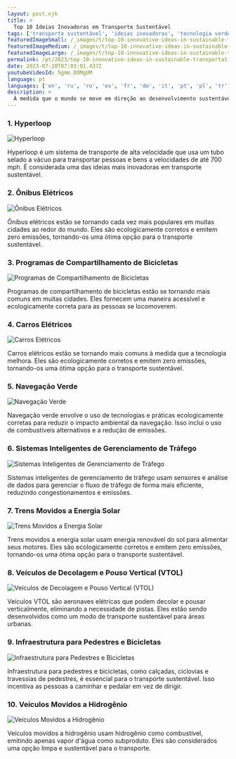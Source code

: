 ```yaml
---
layout: post.njk
title: >
  Top 10 Ideias Inovadoras em Transporte Sustentável
tags: ['transporte sustentável', 'ideias inovadoras', 'tecnologia verde']
featuredImageSmall: /_images/t/top-10-innovative-ideas-in-sustainable-transportation-cover-pt-small.webp
featuredImageMedium: /_images/t/top-10-innovative-ideas-in-sustainable-transportation-cover-pt-medium.webp
featuredImageLarge: /_images/t/top-10-innovative-ideas-in-sustainable-transportation-cover-pt-large.webp
permalink: /pt/2023/top-10-innovative-ideas-in-sustainable-transportation.html
date: 2023-07-20T07:03:01.437Z
youtubeVideoId: 5gmm_OOMgUM
language: pt
languages: ['en', 'ru', 'ro', 'es', 'fr', 'de', 'it', 'pt', 'pl', 'tr']
description: >
  À medida que o mundo se move em direção ao desenvolvimento sustentável, o transporte é uma das principais áreas onde ideias inovadoras estão sendo implementadas. Aqui estão as 10 principais ideias inovadoras em transporte sustentável.
---
```


### 1. Hyperloop

![Hyperloop](/_images/3/308fa6301ed939775958175f07f1e3e5-medium.webp)

Hyperloop é um sistema de transporte de alta velocidade que usa um tubo selado a vácuo para transportar pessoas e bens a velocidades de até 700 mph. É considerada uma das ideias mais inovadoras em transporte sustentável.

### 2. Ônibus Elétricos

![Ônibus Elétricos](/_images/1/191091b8638a008162467e2d8e71e2b3-medium.webp)

Ônibus elétricos estão se tornando cada vez mais populares em muitas cidades ao redor do mundo. Eles são ecologicamente corretos e emitem zero emissões, tornando-os uma ótima opção para o transporte sustentável.

### 3. Programas de Compartilhamento de Bicicletas

![Programas de Compartilhamento de Bicicletas](/_images/c/c6207778fd41623e89f2914bf0e1f82d-medium.webp)

Programas de compartilhamento de bicicletas estão se tornando mais comuns em muitas cidades. Eles fornecem uma maneira acessível e ecologicamente correta para as pessoas se locomoverem.

### 4. Carros Elétricos

![Carros Elétricos](/_images/c/ce13f3b237e20f577bcdbbae170851b5-medium.webp)

Carros elétricos estão se tornando mais comuns à medida que a tecnologia melhora. Eles são ecologicamente corretos e emitem zero emissões, tornando-os uma ótima opção para o transporte sustentável.

### 5. Navegação Verde

![Navegação Verde](/_images/3/344ecec2719a342ea0697714a6b0cb6a-medium.webp)

Navegação verde envolve o uso de tecnologias e práticas ecologicamente corretas para reduzir o impacto ambiental da navegação. Isso inclui o uso de combustíveis alternativos e a redução de emissões.

### 6. Sistemas Inteligentes de Gerenciamento de Tráfego

![Sistemas Inteligentes de Gerenciamento de Tráfego](/_images/6/601025e57ce72250bb6e83fc691c82f4-medium.webp)

Sistemas inteligentes de gerenciamento de tráfego usam sensores e análise de dados para gerenciar o fluxo de tráfego de forma mais eficiente, reduzindo congestionamentos e emissões.

### 7. Trens Movidos a Energia Solar

![Trens Movidos a Energia Solar](/_images/9/960ee2bb159f63aa63cd2c53a4adfbd6-medium.webp)

Trens movidos a energia solar usam energia renovável do sol para alimentar seus motores. Eles são ecologicamente corretos e emitem zero emissões, tornando-os uma ótima opção para o transporte sustentável.

### 8. Veículos de Decolagem e Pouso Vertical (VTOL)

![Veículos de Decolagem e Pouso Vertical (VTOL)](/_images/b/b11ebcc5e0c52811e1f71f3fc371038f-medium.webp)

Veículos VTOL são aeronaves elétricas que podem decolar e pousar verticalmente, eliminando a necessidade de pistas. Eles estão sendo desenvolvidos como um modo de transporte sustentável para áreas urbanas.

### 9. Infraestrutura para Pedestres e Bicicletas

![Infraestrutura para Pedestres e Bicicletas](/_images/e/eec7249cdc08b5e324a7a49feecd03f7-medium.webp)

Infraestrutura para pedestres e bicicletas, como calçadas, ciclovias e travessias de pedestres, é essencial para o transporte sustentável. Isso incentiva as pessoas a caminhar e pedalar em vez de dirigir.

### 10. Veículos Movidos a Hidrogênio

![Veículos Movidos a Hidrogênio](/_images/6/6fa099ddbb7ca041dc3a8dc9aa1b14aa-medium.webp)

Veículos movidos a hidrogênio usam hidrogênio como combustível, emitindo apenas vapor d'água como subproduto. Eles são considerados uma opção limpa e sustentável para o transporte.

